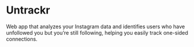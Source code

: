 # Untrackr
Web app that analyzes your Instagram data and identifies users who have unfollowed you but you’re still following, helping you easily track one-sided connections.
